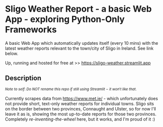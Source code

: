 # Sligo Weather Report - a basic Web App - exploring Python-Only Frameworks

A basic Web App which automatically updates itself (every 10 mins) with the latest weather reports relevant to the town/city of Sligo in Ireland. See link below.

Up, running and hosted for free at >> https://sligo-weather.streamlit.app

## Description

$^{Note\ to\ self:\ Do\ NOT\ rename\ this\ repo\ if\ still\ using\ Streamlit\ -\ it\ won't\ like\ that.}$

Currently scrapes data from https://www.met.ie/ - which unfortunately does not provide short, text-only weather reports for individual towns. Sligo sits on the border between two provinces, Connaught and Ulster, so for now I'll leave it as is, showing the most up-to-date reports for those two provinces. Completely *re-inventing-the-wheel* here, but it works, and I'm proud of it :)


<!---

## Getting Started
```
### Dependencies

* Describe any prerequisites, libraries, OS version, etc., needed before installing program.
* ex. Windows 10

### Installing

* How/where to download your program
* Any modifications needed to be made to files/folders

### Executing program

* How to run the program
* Step-by-step bullets
```
code blocks for commands
```

## Help

Any advise for common problems or issues.
```
command to run if program contains helper info
```

## Authors

Contributors names and contact info

. . .


## Version History

* 0.2
    * Various bug fixes and optimizations
    * See [commit change]() or See [release history]()
* 0.1
    * Initial Release

## License

This project is licensed under the [NAME HERE] License - see the LICENSE.md file for details

## Acknowledgments

Inspiration, code snippets, etc.
. . .

-->
